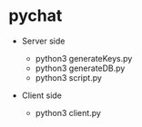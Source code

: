 # pychat

* Server side  
    * python3 generateKeys.py  
    * python3 generateDB.py  
    * python3 script.py  

* Client side  
    * python3 client.py  
